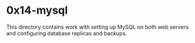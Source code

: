 # 0x14-mysql
This directory contains work with setting up MySQL on both web servers and configuring database replicas and backups.
